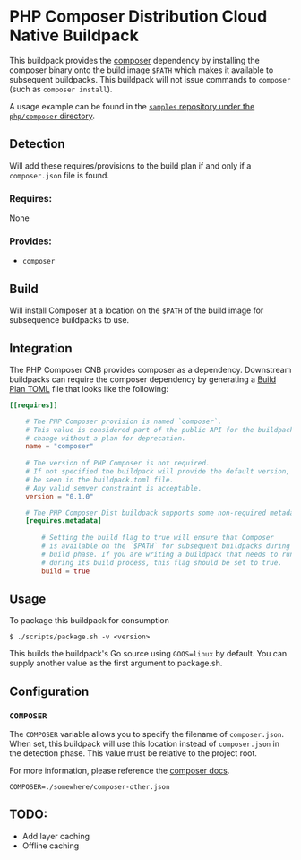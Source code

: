 # PHP Composer Distribution Cloud Native Buildpack

This buildpack provides the [composer](https://getcomposer.org/) dependency by installing the composer binary
onto the build image `$PATH` which makes it available to subsequent buildpacks.
This buildpack will not issue commands to `composer` (such as `composer install`).

A usage example can be found in the
[`samples` repository under the `php/composer` directory](https://github.com/paketo-buildpacks/samples/tree/main/php/composer).

## Detection

Will add these requires/provisions to the build plan if and only if a `composer.json` file is found.

### Requires:

None

### Provides:
- `composer`

## Build

Will install Composer at a location on the `$PATH` of the build image for subsequence buildpacks to use.

## Integration

The PHP Composer CNB provides composer as a dependency. Downstream buildpacks
can require the composer dependency by generating a [Build Plan
TOML](https://github.com/buildpacks/spec/blob/master/buildpack.md#build-plan-toml)
file that looks like the following:

```toml
[[requires]]

    # The PHP Composer provision is named `composer`.
    # This value is considered part of the public API for the buildpack and will not 
    # change without a plan for deprecation.
    name = "composer"
    
    # The version of PHP Composer is not required.
    # If not specified the buildpack will provide the default version, which can
    # be seen in the buildpack.toml file.
    # Any valid semver constraint is acceptable.
    version = "0.1.0"

    # The PHP Composer Dist buildpack supports some non-required metadata options.
    [requires.metadata]
    
        # Setting the build flag to true will ensure that Composer
        # is available on the `$PATH` for subsequent buildpacks during their
        # build phase. If you are writing a buildpack that needs to run Composer
        # during its build process, this flag should be set to true.
        build = true
```

## Usage

To package this buildpack for consumption

```
$ ./scripts/package.sh -v <version>
```

This builds the buildpack's Go source using `GOOS=linux` by default. You can supply another value as the first argument to package.sh.

## Configuration

### `COMPOSER`

The `COMPOSER` variable allows you to specify the filename of `composer.json`.
When set, this buildpack will use this location instead of `composer.json` in the detection phase. 
This value must be relative to the project root. 

For more information, please reference the [composer docs](https://getcomposer.org/doc/03-cli.md#composer).

```shell
COMPOSER=./somewhere/composer-other.json
```

## TODO:
- Add layer caching
- Offline caching